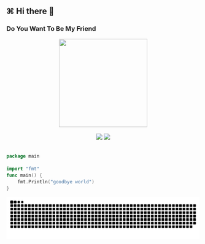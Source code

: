 ## ⌘ Hi there 👋





### Do You Want To Be My Friend

<p align="center">
<img width="230" height="230" src="https://encrypted-tbn0.gstatic.com/images?q=tbn:ANd9GcSL6-PePr71eGYosgD6PYBQRqd6eDCUHoloWg&usqp=CAU" />
</p>
<p align="center">
<img src="https://github-readme-stats.vercel.app/api?username=Ryxzelll&show_icons=true&theme=radical"/>
<img src="https://github-readme-stats.vercel.app/api/top-langs/?username=Ryxzelll&show_icons=true&theme=radical" />
</p>


<!--![github toplang](https://github-readme-stats.vercel.app/api/top-langs/?username=Ryxzelll&layout=compact&theme=nightowl)-->
```go

package main

import "fmt"
func main() {
    fmt.Println("goodbye world")
}

```
<div align="center">

 ![Nothing](https://github.com/Platane/snk/raw/output/github-contribution-grid-snake.svg)


